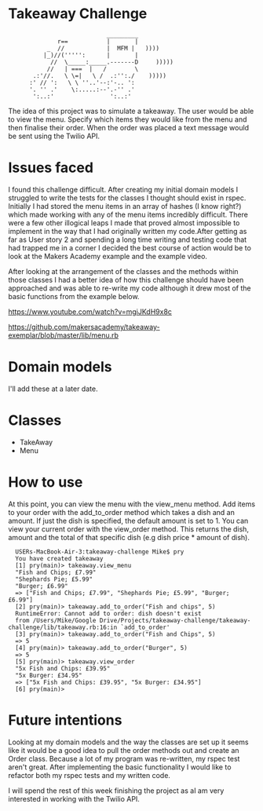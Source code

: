 Takeaway Challenge
==================
```
                            _________
              r==           |       |
           _  //            |  MFM |   ))))
          |_)//(''''':      |       |
            //  \_____:_____.-------D     )))))
           //   | ===  |   /        \
       .:'//.   \ \=|   \ /  .:'':./    )))))
      :' // ':   \ \ ''..'--:'-.. ':
      '. '' .'    \:.....:--'.-'' .'
       ':..:'                ':..:'

 ```
The idea of this project was to simulate a takeaway. The user would be able to view the menu. Specify which items they would like from the menu and then finalise their order. When the order was placed a text message would be sent using the Twilio API.
# Issues faced

I found this challenge difficult. After creating my initial domain models I struggled to write the tests for the classes I thought should exist in rspec.
 Initially I had stored the menu items in an array of hashes (I know right?) which made working with any of the menu items incredibly difficult. There were a few other illogical leaps I made that proved almost impossible to implement in the way that I had originally written my code.After getting as far as User story 2 and spending a long time writing and testing code that had trapped me in a corner I decided the best course of action would be to look at the Makers Academy example and the example video.

After looking at the arrangement of the classes and the methods within those classes I had a better idea of how this challenge should have been approached and was able to re-write my code although it drew most of the basic functions from the example below.

https://www.youtube.com/watch?v=mgiJKdH9x8c

https://github.com/makersacademy/takeaway-exemplar/blob/master/lib/menu.rb

# Domain models
I'll add these at a later date.

# Classes

- TakeAway
- Menu

# How to use

At this point, you can view the menu with the view_menu method. Add items to your order with the add_to_order method which takes a dish and an amount. If just the dish is specified, the default amount is set to 1. You can view your current order with the view_order method. This returns the dish, amount and the total of that specific dish (e.g dish price * amount of dish).

```
  USERs-MacBook-Air-3:takeaway-challenge Mike$ pry
  You have created takeaway
  [1] pry(main)> takeaway.view_menu
  "Fish and Chips; £7.99"
  "Shephards Pie; £5.99"
  "Burger; £6.99"
  => ["Fish and Chips; £7.99", "Shephards Pie; £5.99", "Burger; £6.99"]
  [2] pry(main)> takeaway.add_to_order("Fish and chips", 5)
  RuntimeError: Cannot add to order: dish doesn't exist
  from /Users/Mike/Google Drive/Projects/takeaway-challenge/takeaway-challenge/lib/takeaway.rb:16:in `add_to_order'
  [3] pry(main)> takeaway.add_to_order("Fish and Chips", 5)
  => 5
  [4] pry(main)> takeaway.add_to_order("Burger", 5)
  => 5
  [5] pry(main)> takeaway.view_order
  "5x Fish and Chips: £39.95"
  "5x Burger: £34.95"
  => ["5x Fish and Chips: £39.95", "5x Burger: £34.95"]
  [6] pry(main)>
```
# Future intentions

Looking at my domain models and the way the classes are set up it seems like it would be a good idea to pull the order methods out and create an Order class. Because a lot of my program was re-written, my rspec test aren't great. After implementing the basic functionality I would like to refactor both my rspec tests and my written code.

I will spend the rest of this week finishing the project as aI am very interested in working with the Twilio API.
